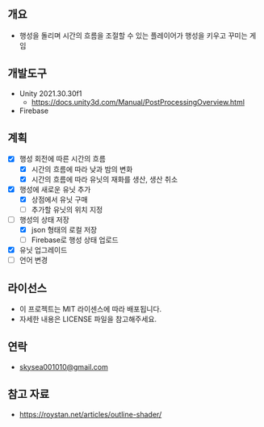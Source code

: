 ## 개요
- 행성을 돌리며 시간의 흐름을 조절할 수 있는 플레이어가 행성을 키우고 꾸미는 게임

## 개발도구
- Unity 2021.30.30f1
  - https://docs.unity3d.com/Manual/PostProcessingOverview.html
- Firebase

## 계획
- [x] 행성 회전에 따른 시간의 흐름
  - [x] 시간의 흐름에 따라 낮과 밤의 변화
  - [x] 시간의 흐름에 따라 유닛의 재화를 생산, 생산 취소
- [x] 행성에 새로운 유닛 추가
  - [x] 상점에서 유닛 구매
  - [ ] 추가할 유닛의 위치 지정
- [ ] 행성의 상태 저장
  - [x] json 형태의 로컬 저장
  - [ ] Firebase로 행성 상태 업로드
- [x] 유닛 업그레이드 
- [ ] 언어 변경

## 라이선스
- 이 프로젝트는 MIT 라이센스에 따라 배포됩니다.
- 자세한 내용은 LICENSE 파일을 참고해주세요.

## 연락
- skysea001010@gmail.com

## 참고 자료
- https://roystan.net/articles/outline-shader/
